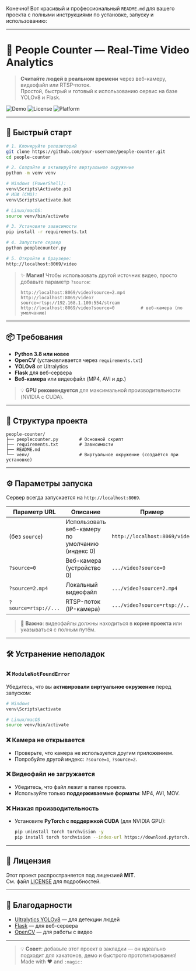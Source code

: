Конечно! Вот красивый и профессиональный `README.md` для вашего проекта с полными инструкциями по установке, запуску и использованию:

---

# 🎥 People Counter — Real-Time Video Analytics

> **Считайте людей в реальном времени** через веб-камеру, видеофайл или RTSP-поток.  
> Простой, быстрый и готовый к использованию сервис на базе YOLOv8 и Flask.

![Demo](https://img.shields.io/badge/Python-3.8%2B-blue?logo=python)
![License](https://img.shields.io/badge/License-MIT-green)
![Platform](https://img.shields.io/badge/Platform-Windows%20%7C%20Linux%20%7C%20macOS-lightgrey)

---

## 🚀 Быстрый старт

```bash
# 1. Клонируйте репозиторий
git clone https://github.com/your-username/people-counter.git
cd people-counter

# 2. Создайте и активируйте виртуальное окружение
python -m venv venv

# Windows (PowerShell):
venv\Scripts\Activate.ps1
# ИЛИ (CMD):
venv\Scripts\activate.bat

# Linux/macOS:
source venv/bin/activate

# 3. Установите зависимости
pip install -r requirements.txt

# 4. Запустите сервер
python peoplecounter.py

# 5. Откройте в браузере:
http://localhost:8069/video
```

> ✨ **Магия!** Чтобы использовать другой источник видео, просто добавьте параметр `?source`:
> ```
> http://localhost:8069/video?source=2.mp4
> http://localhost:8069/video?source=rtsp://192.168.1.100:554/stream
> http://localhost:8069/video?source=0          # веб-камера (по умолчанию)
> ```

---

## 📦 Требования

- **Python 3.8 или новее**
- **OpenCV** (устанавливается через `requirements.txt`)
- **YOLOv8** от Ultralytics
- **Flask** для веб-сервера
- **Веб-камера** или видеофайл (MP4, AVI и др.)

> 💡 **GPU рекомендуется** для максимальной производительности (NVIDIA с CUDA).

---

## 📁 Структура проекта

```
people-counter/
├── peoplecounter.py        # Основной скрипт
├── requirements.txt        # Зависимости
├── README.md
└── venv/                   # Виртуальное окружение (создаётся при установке)
```

---

## ⚙️ Параметры запуска

Сервер всегда запускается на `http://localhost:8069`.

| Параметр URL       | Описание                                      | Пример                          |
|--------------------|-----------------------------------------------|----------------------------------|
| (без `source`)     | Использовать веб-камеру по умолчанию (индекс 0)| `http://localhost:8069/video`   |
| `?source=0`        | Веб-камера (устройство 0)                     | `.../video?source=0`            |
| `?source=2.mp4`    | Локальный видеофайл                           | `.../video?source=2.mp4`        |
| `?source=rtsp://...`| RTSP-поток (IP-камера)                        | `.../video?source=rtsp://...`   |

> 📌 **Важно**: видеофайлы должны находиться в **корне проекта** или указываться с полным путём.

---

## 🛠️ Устранение неполадок

### ❌ `ModuleNotFoundError`
Убедитесь, что вы **активировали виртуальное окружение** перед запуском:
```bash
# Windows
venv\Scripts\activate

# Linux/macOS
source venv/bin/activate
```

### ❌ Камера не открывается
- Проверьте, что камера не используется другим приложением.
- Попробуйте другой индекс: `?source=1`, `?source=2`.

### ❌ Видеофайл не загружается
- Убедитесь, что файл лежит в папке проекта.
- Используйте только **поддерживаемые форматы**: MP4, AVI, MOV.

### ❌ Низкая производительность
- Установите **PyTorch с поддержкой CUDA** (для NVIDIA GPU):
  ```bash
  pip uninstall torch torchvision -y
  pip install torch torchvision --index-url https://download.pytorch.org/whl/cu118
  ```

---

## 📜 Лицензия

Этот проект распространяется под лицензией **MIT**.  
См. файл [LICENSE](LICENSE) для подробностей.

---

## 🙌 Благодарности

- [Ultralytics YOLOv8](https://github.com/ultralytics/ultralytics) — для детекции людей
- [Flask](https://flask.palletsprojects.com/) — для веб-сервера
- [OpenCV](https://opencv.org/) — для работы с видео

---

> 💡 **Совет**: добавьте этот проект в закладки — он идеально подходит для хакатонов, демо и быстрого прототипирования!  
> Made with ❤️ and `:magic:`
 